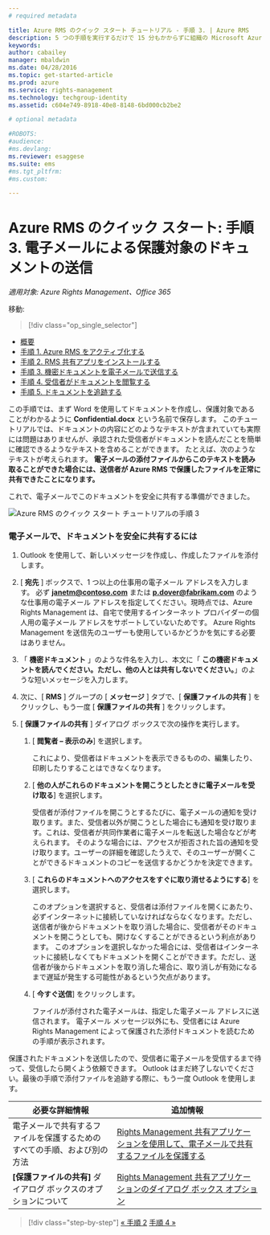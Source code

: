 ```yaml
---
# required metadata

title: Azure RMS のクイック スタート チュートリアル - 手順 3. | Azure RMS
description: 5 つの手順を実行するだけで 15 分もかからずに組織の Microsoft Azure Rights Management を簡単に試すことができるチュートリアルの 3 番目の手順。
keywords:
author: cabailey
manager: mbaldwin
ms.date: 04/28/2016
ms.topic: get-started-article
ms.prod: azure
ms.service: rights-management
ms.technology: techgroup-identity
ms.assetid: c604e749-8918-40e8-8148-6bd000cb2be2

# optional metadata

#ROBOTS:
#audience:
#ms.devlang:
ms.reviewer: esaggese
ms.suite: ems
#ms.tgt_pltfrm:
#ms.custom:

---
```



# Azure RMS のクイック スタート: 手順 3. 電子メールによる保護対象のドキュメントの送信

*適用対象: Azure Rights Management、Office 365*


移動: 
> [!div class="op_single_selector"]
- [概要](quick-start-tutorial.md)
- [手順 1. Azure RMS をアクティブ化する](tutorial-step1.md)
- [手順 2. RMS 共有アプリをインストールする](tutorial-step2.md)
- [手順 3. 機密ドキュメントを電子メールで送信する](tutorial-step3.md)
- [手順 4. 受信者がドキュメントを閲覧する](tutorial-step4.md)
- [手順 5. ドキュメントを追跡する](tutorial-step5.md)


この手順では、まず Word を使用してドキュメントを作成し、保護対象であることがわかるように **Confidential.docx** という名前で保存します。 このチュートリアルでは、ドキュメントの内容にどのようなテキストが含まれていても実際には問題はありませんが、承認された受信者がドキュメントを読んだことを簡単に確認できるようなテキストを含めることができます。 たとえば、次のようなテキストが考えられます。 **電子メールの添付ファイルからこのテキストを読み取ることができた場合には、送信者が Azure RMS で保護したファイルを正常に共有できたことになります。**

これで、電子メールでこのドキュメントを安全に共有する準備ができました。

![Azure RMS のクイック スタート チュートリアルの手順 3](../media/AzRMS_Tutorial_3_Screenshots.png)

### 電子メールで、ドキュメントを安全に共有するには

1.  Outlook を使用して、新しいメッセージを作成し、作成したファイルを添付します。

2.  [ **宛先** ] ボックスで、1 つ以上の仕事用の電子メール アドレスを入力します。 必ず **janetm@contoso.com** または **p.dover@fabrikam.com** のような仕事用の電子メール アドレスを指定してください。現時点では、Azure Rights Management は、自宅で使用するインターネット プロバイダーの個人用の電子メール アドレスをサポートしていないためです。 Azure Rights Management を送信先のユーザーも使用しているかどうかを気にする必要はありません。

3.  「  **機密ドキュメント** 」のような件名を入力し、本文に「 **この機密ドキュメントを読んでください。ただし、他の人とは共有しないでください。**」のような短いメッセージを入力します。

4.  次に、[ **RMS** ] グループの [ **メッセージ** ] タブで、[ **保護ファイルの共有** ] をクリックし、もう一度 [ **保護ファイルの共有** ] をクリックします。

5.  [ **保護ファイルの共有** ] ダイアログ ボックスで次の操作を実行します。

    1.  [ **閲覧者 – 表示のみ**] を選択します。

        これにより、受信者はドキュメントを表示できるものの、編集したり、印刷したりすることはできなくなります。

    2.  [ **他の人がこれらのドキュメントを開こうとしたときに電子メールを受け取る**] を選択します。

        受信者が添付ファイルを開こうとするたびに、電子メールの通知を受け取ります。また、受信者以外が開こうとした場合にも通知を受け取ります。これは、受信者が共同作業者に電子メールを転送した場合などが考えられます。 そのような場合には、アクセスが拒否された旨の通知を受け取ります。ユーザーの詳細を確認したうえで、そのユーザーが開くことができるドキュメントのコピーを送信するかどうかを決定できます。

    3.  [ **これらのドキュメントへのアクセスをすぐに取り消せるようにする**] を選択します。

        このオプションを選択すると、受信者は添付ファイルを開くにあたり、必ずインターネットに接続していなければならなくなります。ただし、送信者が後からドキュメントを取り消した場合に、受信者がそのドキュメントを開こうとしても、開けなくすることができるという利点があります。 このオプションを選択しなかった場合には、受信者はインターネットに接続しなくてもドキュメントを開くことができます。ただし、送信者が後からドキュメントを取り消した場合に、取り消しが有効になるまで遅延が発生する可能性があるという欠点があります。

    4.  [ **今すぐ送信**] をクリックします。

        ファイルが添付された電子メールは、指定した電子メール アドレスに送信されます。 電子メール メッセージ以外にも、受信者には Azure Rights Management によって保護された添付ドキュメントを読むための手順が表示されます。

保護されたドキュメントを送信したので、受信者に電子メールを受信するまで待って、受信したら開くよう依頼できます。 Outlook はまだ終了しないでください。最後の手順で添付ファイルを追跡する際に、もう一度 Outlook を使用します。

|必要な詳細情報|追加情報|
|--------------------------------|--------------------------|
|電子メールで共有するファイルを保護するためのすべての手順、および別の方法|[Rights Management 共有アプリケーションを使用して、電子メールで共有するファイルを保護する](../rms-client/sharing-app-protect-by-email.md)|
|**[保護ファイルの共有]** ダイアログ ボックスのオプションについて|[Rights Management 共有アプリケーションのダイアログ ボックス オプション](../rms-client/sharing-app-dialog-box.md)|


>[!div class="step-by-step"] [« 手順 2](tutorial-step2.md)
[手順 4 »](tutorial-step4.md)

<!--HONumber=May16_HO2-->


